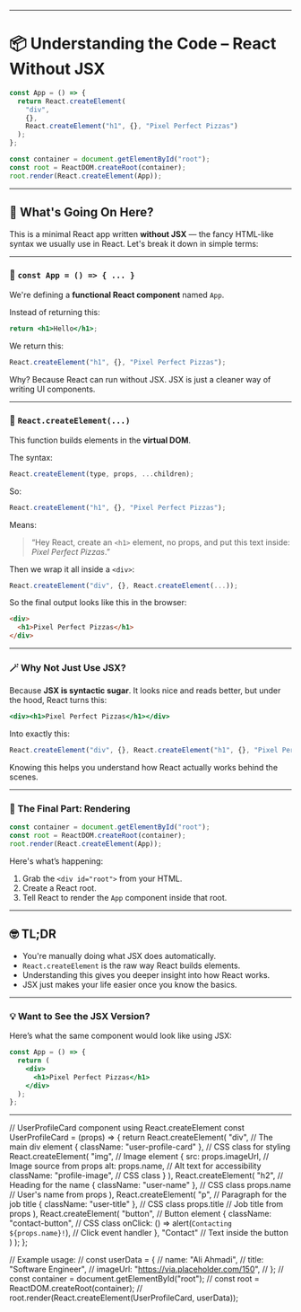 
---

# 📦 Understanding the Code – React Without JSX

```js
const App = () => {
  return React.createElement(
    "div",
    {},
    React.createElement("h1", {}, "Pixel Perfect Pizzas")
  );
};

const container = document.getElementById("root");
const root = ReactDOM.createRoot(container);
root.render(React.createElement(App));
```

---

## 🧠 What's Going On Here?

This is a minimal React app written **without JSX** — the fancy HTML-like syntax we usually use in React. Let's break it down in simple terms:

---

### 🔧 `const App = () => { ... }`

We're defining a **functional React component** named `App`.

Instead of returning this:

```jsx
return <h1>Hello</h1>;
```

We return this:

```js
React.createElement("h1", {}, "Pixel Perfect Pizzas");
```

Why? Because React can run without JSX. JSX is just a cleaner way of writing UI components.

---

### 🧱 `React.createElement(...)`

This function builds elements in the **virtual DOM**.

The syntax:

```js
React.createElement(type, props, ...children);
```

So:

```js
React.createElement("h1", {}, "Pixel Perfect Pizzas");
```

Means:

> “Hey React, create an `<h1>` element, no props, and put this text inside: *Pixel Perfect Pizzas*.”

Then we wrap it all inside a `<div>`:

```js
React.createElement("div", {}, React.createElement(...));
```

So the final output looks like this in the browser:

```html
<div>
  <h1>Pixel Perfect Pizzas</h1>
</div>
```

---

### 🪄 Why Not Just Use JSX?

Because **JSX is syntactic sugar**. It looks nice and reads better, but under the hood, React turns this:

```jsx
<div><h1>Pixel Perfect Pizzas</h1></div>
```

Into exactly this:

```js
React.createElement("div", {}, React.createElement("h1", {}, "Pixel Perfect Pizzas"));
```

Knowing this helps you understand how React actually works behind the scenes.

---

### 🔌 The Final Part: Rendering

```js
const container = document.getElementById("root");
const root = ReactDOM.createRoot(container);
root.render(React.createElement(App));
```

Here's what’s happening:

1. Grab the `<div id="root">` from your HTML.
2. Create a React root.
3. Tell React to render the `App` component inside that root.

---

## 🤓 TL;DR

* You're manually doing what JSX does automatically.
* `React.createElement` is the raw way React builds elements.
* Understanding this gives you deeper insight into how React works.
* JSX just makes your life easier once you know the basics.

---

### 💡 Want to See the JSX Version?

Here’s what the same component would look like using JSX:

```jsx
const App = () => {
  return (
    <div>
      <h1>Pixel Perfect Pizzas</h1>
    </div>
  );
};
```

---
// UserProfileCard component using React.createElement
const UserProfileCard = (props) => {
  return React.createElement(
    "div", // The main div element
    { className: "user-profile-card" }, // CSS class for styling
    React.createElement(
      "img", // Image element
      {
        src: props.imageUrl, // Image source from props
        alt: props.name, // Alt text for accessibility
        className: "profile-image", // CSS class
      }
    ),
    React.createElement(
      "h2", // Heading for the name
      { className: "user-name" }, // CSS class
      props.name // User's name from props
    ),
    React.createElement(
      "p", // Paragraph for the job title
      { className: "user-title" }, // CSS class
      props.title // Job title from props
    ),
    React.createElement(
      "button", // Button element
      {
        className: "contact-button", // CSS class
        onClick: () => alert(`Contacting ${props.name}!`), // Click event handler
      },
      "Contact" // Text inside the button
    )
  );
};

// Example usage:
// const userData = {
//   name: "Ali Ahmadi",
//   title: "Software Engineer",
//   imageUrl: "https://via.placeholder.com/150",
// };
// const container = document.getElementById("root");
// const root = ReactDOM.createRoot(container);
// root.render(React.createElement(UserProfileCard, userData));
